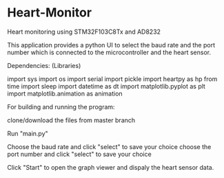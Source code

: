 # Heart-Monitor
Heart monitoring using STM32F103C8Tx and AD8232

This application provides a python UI to select the baud rate and the port number which is connected to the microcontroller and
the heart sensor. 


Dependencies: (Libraries)

import sys
import os
import serial
import pickle
import heartpy as hp
from time import sleep
import datetime as dt
import matplotlib.pyplot as plt
import matplotlib.animation as animation

For building and running the program:

clone/download the files from master branch

Run "main.py"

Choose the baud rate and click "select" to save your choice
choose the port number and click "select" to save your choice

Click "Start" to open the graph viewer and dispaly the heart sensor data. 
